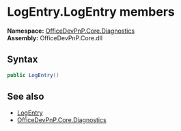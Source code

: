 # LogEntry.LogEntry members 
  

**Namespace:** [OfficeDevPnP.Core.Diagnostics](OfficeDevPnP.Core.Diagnostics.md)  
**Assembly:** OfficeDevPnP.Core.dll  
## Syntax
```C#
public LogEntry()
```
## See also
- [LogEntry](OfficeDevPnP.Core.Diagnostics.LogEntry.md)
- [OfficeDevPnP.Core.Diagnostics](OfficeDevPnP.Core.Diagnostics.md)
